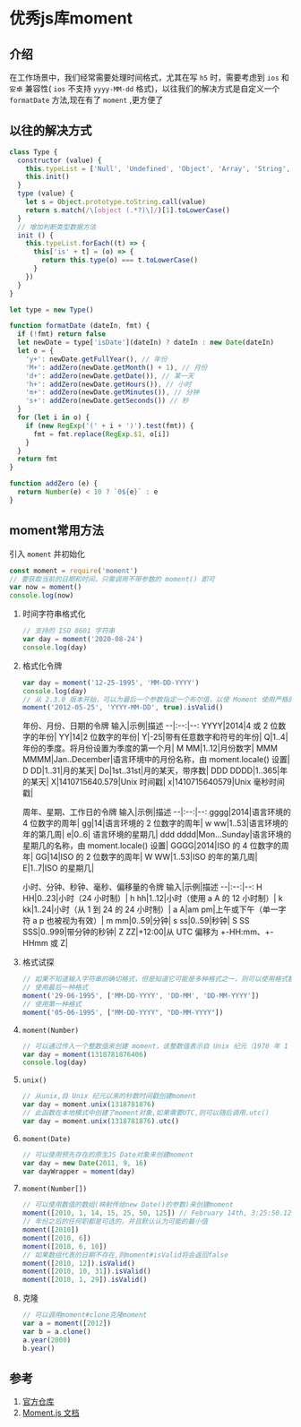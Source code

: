 # 优秀js库moment

## 介绍
在工作场景中，我们经常需要处理时间格式，尤其在写 `h5` 时，需要考虑到 `ios` 和 `安卓` 兼容性( `ios` 不支持 `yyyy-MM-dd` 格式)，以往我们的解决方式是自定义一个 `formatDate` 方法,现在有了 `moment` ,更方便了

## 以往的解决方式
```js
class Type {
  constructor (value) {
    this.typeList = ['Null', 'Undefined', 'Object', 'Array', 'String', 'Number', 'Boolean', 'Function', 'RegExp', 'Date']
    this.init()
  }
  type (value) {
    let s = Object.prototype.toString.call(value)
    return s.match(/\[object (.*?)\]/)[1].toLowerCase()
  }
  // 增加判断类型数据方法
  init () {
    this.typeList.forEach((t) => {
      this['is' + t] = (o) => {
        return this.type(o) === t.toLowerCase()
      }
    })
  }
}

let type = new Type()

function formatDate (dateIn, fmt) {
  if (!fmt) return false
  let newDate = type['isDate'](dateIn) ? dateIn : new Date(dateIn)
  let o = {
    'y+': newDate.getFullYear(), // 年份
    'M+': addZero(newDate.getMonth() + 1), // 月份
    'd+': addZero(newDate.getDate()), // 某一天
    'h+': addZero(newDate.getHours()), // 小时
    'm+': addZero(newDate.getMinutes()), // 分钟
    's+': addZero(newDate.getSeconds()) // 秒
  }
  for (let i in o) {
    if (new RegExp('(' + i + ')').test(fmt)) {
      fmt = fmt.replace(RegExp.$1, o[i])
    }
  }
  return fmt
}

function addZero (e) {
  return Number(e) < 10 ? `0${e}` : e
}
```

## moment常用方法
引入 `moment` 并初始化
```js
const moment = require('moment')
// 要获取当前的日期和时间，只需调用不带参数的 moment() 即可
var now = moment()
console.log(now)
```

1. 时间字符串格式化

    ```js
    // 支持的 ISO 8601 字符串
    var day = moment('2020-08-24')
    console.log(day)
    ```

1. 格式化令牌

    ```js
    var day = moment('12-25-1995', 'MM-DD-YYYY')
    console.log(day)
    // 从 2.3.0 版本开始，可以为最后一个参数指定一个布尔值，以使 Moment 使用严格的解析。
    moment('2012-05-25', 'YYYY-MM-DD', true).isValid()
    ```

    年份、月份、日期的令牌
    输入|示例|描述
    --|:--:|--:
    YYYY|2014|4 或 2 位数字的年份|
    YY|14|2 位数字的年份|
    Y|-25|带有任意数字和符号的年份|
    Q|1..4|年份的季度。将月份设置为季度的第一个月|
    M MM|1..12|月份数字|
    MMM MMMM|Jan..December|语言环境中的月份名称，由 moment.locale() 设置|
    D DD|1..31|月的某天|
    Do|1st..31st|月的某天，带序数|
    DDD DDDD|1..365|年的某天|
    X|1410715640.579|Unix 时间戳|
    x|1410715640579|Unix 毫秒时间戳|

    周年、星期、工作日的令牌
    输入|示例|描述
    --|:--:|--:
    gggg|2014|语言环境的 4 位数字的周年|
    gg|14|语言环境的 2 位数字的周年|
    w ww|1..53|语言环境的年的第几周|
    e|0..6|	语言环境的星期几|
    ddd dddd|Mon...Sunday|语言环境的星期几的名称，由 moment.locale() 设置|
    GGGG|2014|ISO 的 4 位数字的周年|
    GG|14|ISO 的 2 位数字的周年|
    W WW|1..53|ISO 的年的第几周|
    E|1..7|ISO 的星期几|

    小时、分钟、秒钟、毫秒、偏移量的令牌
    输入|示例|描述
    --|:--:|--:
    H HH|0..23|小时（24 小时制）|
    h hh|1..12|小时（使用 a A 的 12 小时制）|
    k kk|1..24|小时（从 1 到 24 的 24 小时制）|
    a A|am pm|上午或下午（单一字符 a p 也被视为有效）|
    m mm|0..59|分钟|
    s ss|0..59|秒钟|
    S SS SSS|0..999|带分钟的秒钟|
    Z ZZ|+12:00|从 UTC 偏移为 +-HH:mm、+-HHmm 或 Z|

1. 格式试探

    ```js
    // 如果不知道输入字符串的确切格式，但是知道它可能是多种格式之一，则可以使用格式数组
    // 使用最后一种格式
    moment('29-06-1995', ['MM-DD-YYYY', 'DD-MM', 'DD-MM-YYYY'])
    // 使用第一种格式
    moment('05-06-1995', ["MM-DD-YYYY", "DD-MM-YYYY"])
    ```

1. `moment(Number)`

    ```js
    // 可以通过传入一个整数值来创建 moment，该整数值表示自 Unix 纪元（1970 年 1 月 1 日 12AM UTC）以来的毫秒数
    var day = moment(1318781876406)
    console.log(day)
    ```

1. `unix()`

    ```js
    // 从unix,自 Unix 纪元以来的秒数时间戳创建moment
    var day = moment.unix(1318781876)
    // 此函数在本地模式中创建了moment对象,如果需要UTC,则可以随后调用.utc()
    var day = moment.unix(1318781876).utc()
    ```

1. `moment(Date)`

    ```js
    // 可以使用预先存在的原生JS Date对象来创建moment
    var day = new Date(2011, 9, 16)
    var dayWrapper = moment(day)
    ```

1. `moment(Number[])`

    ```js
    // 可以使用数值的数组(映射传给new Date()的参数)来创建moment
    moment([2010, 1, 14, 15, 25, 50, 125]) // February 14th, 3:25:50.125 PM
    // 年份之后的任何职都是可选的，并且默认认为可能的最小值
    moment([2010])
    moment([2010, 6])
    moment([2010, 6, 10])
    // 如果数组代表的日期不存在,则moment#isValid将会返回false
    moment([2010, 12]).isValid()
    moment([2010, 10, 31]).isValid()
    moment([2010, 1, 29]).isValid()
    ```
1. 克隆

    ```js
    // 可以调用moment#clone克隆moment
    var a = moment([2012])
    var b = a.clone()
    a.year(2000)
    b.year()
    ```


## 参考
1. [官方仓库](https://github.com/moment/moment)
1. [Moment.js 文档](http://momentjs.cn/docs/)